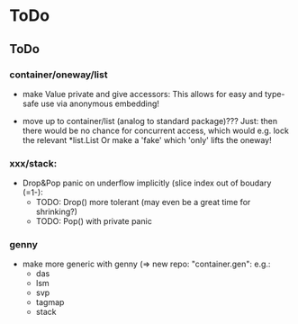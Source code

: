 # ToDo

## ToDo

### container/oneway/list
- make Value private and give accessors:
  This allows for easy and type-safe use via anonymous embedding!

- move up to container/list (analog to standard package)???
  Just: then there would be no chance for concurrent access,
  which would e.g. lock the relevant *list.List
  Or make a 'fake' which 'only' lifts the oneway!

### xxx/stack:
- Drop&Pop panic on underflow implicitly (slice index out of boudary (=1-):
  - TODO: Drop() more tolerant (may even be a great time for shrinking?)
  - TODO: Pop() with private panic

### genny
- make more generic with genny (=> new repo: "container.gen": e.g.:
  - das
  - lsm
  - svp
  - tagmap
  - stack
